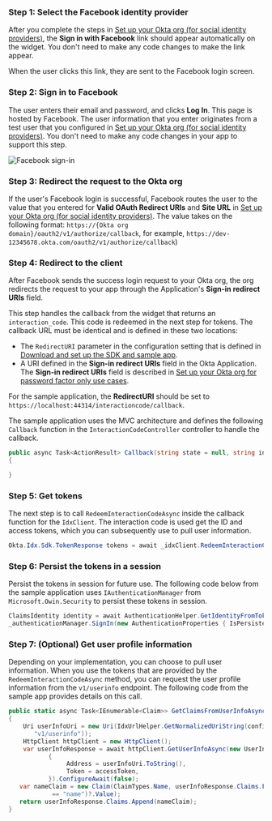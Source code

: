 
###  Step 1: Select the Facebook identity provider

After you complete the steps in [Set up your Okta org (for social identity providers)](/docs/guides/oie-embedded-widget-use-cases/aspnet/oie-embedded-widget-use-case-sign-in-soc-idp/#step-2-set-up-your-okta-org-for-social-identity-providers), the **Sign in with Facebook** link should appear automatically on the widget. You don't need to make any code changes to make the link appear.

When the user clicks this link, they are sent to the Facebook login screen.

### Step 2: Sign in to Facebook

The user enters their email and password, and clicks **Log In**. This page is hosted by Facebook. The user information that you enter originates from a test user that you configured in [Set up your Okta org (for social identity providers)](/docs/guides/oie-embedded-common-org-setup/aspnet/main/#set-up-your-okta-org-for-social-identity-providers). You don't need to make any code changes in your app to support this step.

<div class="common-image-format">

![Facebook sign-in](/img/oie-embedded-sdk/oie-embedded-sdk-use-case-social-sign-in-fb-login.png
 "Facebook sign-in")

</div>

### Step 3: Redirect the request to the Okta org

If the user's Facebook login is successful, Facebook routes the user to the value that you entered for **Valid OAuth Redirect URIs** and **Site URL** in [Set up your Okta org (for social identity providers)](/docs/guides/oie-embedded-common-org-setup/aspnet/main/#set-up-your-okta-org-for-social-identity-providers). The value takes on the following format: `https://{Okta org domain}/oauth2/v1/authorize/callback`, for example, `https://dev-12345678.okta.com/oauth2/v1/authorize/callback`)

### Step 4: Redirect to the client

After Facebook sends the success login request to your Okta org, the org redirects the request to your app through the Application's **Sign-in redirect URIs** field.

This step handles the callback from the widget that returns an `interaction_code`. This code is redeemed in the next step for tokens. The callback URL must be identical and is defined in these two locations:

* The `RedirectURI` parameter in the configuration setting that is defined in [Download and set up the SDK and sample app](/docs/guides/oie-embedded-common-download-setup-app/aspnet/main/).
* A URI defined in the **Sign-in redirect URIs** field in the Okta Application. The **Sign-in redirect URIs** field is described in [Set up your Okta org for password factor only use cases](/docs/guides/oie-embedded-common-org-setup/aspnet/main/#set-up-your-okta-org-for-password-factor-only-use-cases).

For the sample application, the **RedirectURI** should be set to `https://localhost:44314/interactioncode/callback`.

The sample application uses the MVC architecture and defines the following `Callback` function in the `InteractionCodeController` controller to handle the callback.

```csharp
public async Task<ActionResult> Callback(string state = null, string interaction_code = null, string error = null, string error_description = null)
{

}
```

### Step 5: Get tokens

The next step is to call `RedeemInteractionCodeAsync` inside the callback function for the `IdxClient`. The interaction code is used get the ID and access tokens, which you can subsequently use to pull user information.

```csharp
Okta.Idx.Sdk.TokenResponse tokens = await _idxClient.RedeemInteractionCodeAsync(idxContext, interaction_code);
```

### Step 6: Persist the tokens in a session

Persist the tokens in session for future use. The following code below from the sample application uses
`IAuthenticationManager` from `Microsoft.Owin.Security` to persist these tokens in session.

```csharp
ClaimsIdentity identity = await AuthenticationHelper.GetIdentityFromTokenResponseAsync(_idxClient.Configuration, tokens);
_authenticationManager.SignIn(new AuthenticationProperties { IsPersistent = false }, identity);
```

### Step 7: (Optional) Get user profile information

Depending on your implementation, you can choose to pull user information. When you use the tokens that are provided by the `RedeemInteractionCodeAsync` method, you can request the user profile information from the `v1/userinfo` endpoint.
The following code from the sample app provides details on this call.

```csharp
public static async Task<IEnumerable<Claim>> GetClaimsFromUserInfoAsync(IdxConfiguration configuration, string accessToken)
{
    Uri userInfoUri = new Uri(IdxUrlHelper.GetNormalizedUriString(configuration.Issuer,
       "v1/userinfo"));
    HttpClient httpClient = new HttpClient();
    var userInfoResponse = await httpClient.GetUserInfoAsync(new UserInfoRequest
           {
                Address = userInfoUri.ToString(),
                Token = accessToken,
           }).ConfigureAwait(false);
   var nameClaim = new Claim(ClaimTypes.Name, userInfoResponse.Claims.FirstOrDefault(x => x.Type
            == "name")?.Value);
   return userInfoResponse.Claims.Append(nameClaim);
}
```
